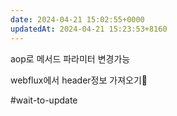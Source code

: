 ```yaml
---
date: 2024-04-21 15:02:55+0000
updatedAt: 2024-04-21 15:23:53+8160
---
```

aop로 메서드 파라미터 변경가능


webflux에서 header정보 가져오기

#wait-to-update 